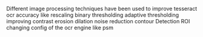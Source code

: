Different image processing techniques have been used to improve tesseract ocr accuracy like 
rescaling 
binary thresholding 
adaptive thresholding 
improving contrast
erosion
dilation
noise reduction
contour Detection 
ROI 
changing config of the ocr engine like psm 
